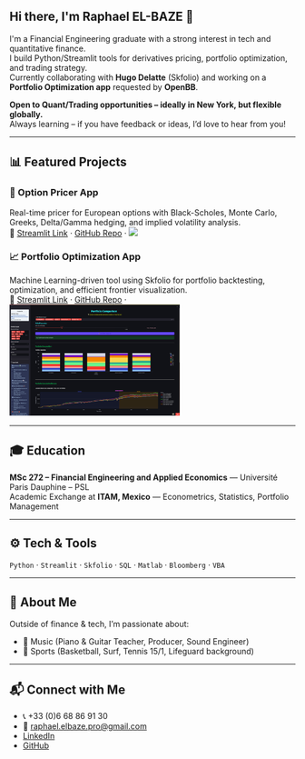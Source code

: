 ## Hi there, I'm Raphael EL-BAZE 👋

<!--
**Raphael-EL-BAZE/Raphael-EL-BAZE** is a ✨ _special_ ✨ repository because its `README.md` (this file) appears on your GitHub profile.

Here are some ideas to get you started:

- 🔭 I’m currently working on ...
- 🌱 I’m currently learning ...
- 👯 I’m looking to collaborate on ...
- 🤔 I’m looking for help with ...
- 💬 Ask me about ...
- 📫 How to reach me: ...
- 😄 Pronouns: ...
- ⚡ Fun fact: ...
-->


I'm a Financial Engineering graduate with a strong interest in tech and quantitative finance.  
I build Python/Streamlit tools for derivatives pricing, portfolio optimization, and trading strategy.  
Currently collaborating with **Hugo Delatte** (Skfolio) and working on a **Portfolio Optimization app** requested by **OpenBB**.

**Open to Quant/Trading opportunities – ideally in New York, but flexible globally.**  
Always learning – if you have feedback or ideas, I’d love to hear from you!

---

## 📊 Featured Projects

### 🧠 Option Pricer App
Real-time pricer for European options with Black-Scholes, Monte Carlo, Greeks, Delta/Gamma hedging, and implied volatility analysis.  
🔗 [Streamlit Link](https://finance-option-pricer.streamlit.app) · [GitHub Repo](https://github.com/Raphael-EL-BAZE/Option_Pricer_App) ·
<a href="https://finance-option-pricer.streamlit.app">
  <img src="https://github.com/Raphael-EL-BAZE/Option_Pricer_App/blob/main/Option_Pricer_Preview.png?raw=true" width="300"/>
</a>



### 📈 Portfolio Optimization App
Machine Learning-driven tool using Skfolio for portfolio backtesting, optimization, and efficient frontier visualization.  
🔗 [Streamlit Link](https://portfolio-optimization-app.streamlit.app) · [GitHub Repo](https://github.com/Raphael-EL-BAZE/Portfolio_Optimization_App) ·
<a href="https://portfolio-optimization-app.streamlit.app">
  <img src="https://github.com/Raphael-EL-BAZE/Portfolio_Optimization_App/blob/main/Ptf_Optimization_Preview.png?raw=true" width="300"/>
</a>


---

## 🎓 Education

**MSc 272 – Financial Engineering and Applied Economics** — Université Paris Dauphine – PSL  
Academic Exchange at **ITAM, Mexico** — Econometrics, Statistics, Portfolio Management

---

## ⚙️ Tech & Tools

`Python` · `Streamlit` · `Skfolio` · `SQL` · `Matlab` · `Bloomberg` · `VBA`

---

## 🎸 About Me

Outside of finance & tech, I’m passionate about:
- 🎵 Music (Piano & Guitar Teacher, Producer, Sound Engineer)
- 🏀 Sports (Basketball, Surf, Tennis 15/1, Lifeguard background)

---

## 📬 Connect with Me

- 📞 +33 (0)6 68 86 91 30  
- 📧 [raphael.elbaze.pro@gmail.com](mailto:raphael.elbaze.pro@gmail.com)
- [LinkedIn](https://www.linkedin.com/in/raphael-el-baze/)  
- [GitHub](https://github.com/Raphael-EL-BAZE/)

